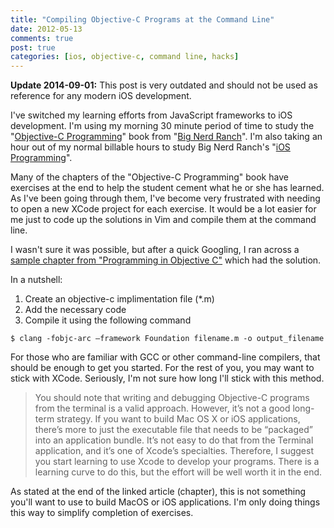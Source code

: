 ```yaml
---
title: "Compiling Objective-C Programs at the Command Line"
date: 2012-05-13
comments: true
post: true
categories: [ios, objective-c, command line, hacks]
---
```


**Update 2014-09-01:** This post is very outdated and should not be used as
reference for any modern iOS development.

I've switched my learning efforts from JavaScript frameworks to iOS development. I'm using my morning 30 minute period of time to study the "[Objective-C Programming](http://www.amazon.com/gp/product/0321706285/ref=as_li_ss_tl?ie=UTF8&tag=themulfam-20&linkCode=as2&camp=1789&creative=390957&creativeASIN=0321706285)" book from "[Big Nerd Ranch](https://www.bignerdranch.com/)". I'm also taking an hour out of my normal billable hours to study Big Nerd Ranch's "[iOS Programming](http://www.amazon.com/gp/product/0321821521/ref=as_li_ss_tl?ie=UTF8&tag=themulfam-20&linkCode=as2&camp=1789&creative=390957&creativeASIN=0321821521)".

Many of the chapters of the "Objective-C Programming" book have exercises at the end to help the student cement what he or she has learned. As I've been going through them, I've become very frustrated with needing to open a new XCode project for each exercise. It would be a lot easier for me just to code up the solutions in Vim and compile them at the command line.

I wasn't sure it was possible, but after a quick Googling, I ran across a [sample chapter from "Programming in Objective C"](http://www.informit.com/articles/article.aspx?p=1819492) which had the solution.

In a nutshell:

1. Create an objective-c implimentation file (*.m)
2. Add the necessary code
3. Compile it using the following command

```
$ clang -fobjc-arc –framework Foundation filename.m -o output_filename
```

For those who are familiar with GCC or other command-line compilers, that should be enough to get you started. For the rest of you, you may want to stick with XCode. Seriously, I'm not sure how long I'll stick with this method.

> You should note that writing and debugging Objective-C programs from the terminal is a valid approach. However, it’s not a good long-term strategy. If you want to build Mac OS X or iOS applications, there’s more to just the executable file that needs to be “packaged” into an application bundle. It’s not easy to do that from the Terminal application, and it’s one of Xcode’s specialties. Therefore, I suggest you start learning to use Xcode to develop your programs. There is a learning curve to do this, but the effort will be well worth it in the end.

As stated at the end of the linked article (chapter), this is not something you'll want to use to build MacOS or iOS applications. I'm only doing things this way to simplify completion of exercises.
